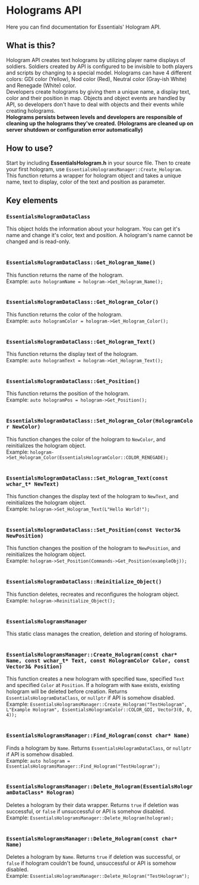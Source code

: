 # Holograms API
Here you can find documentation for Essentials' Hologram API.

## What is this?
Hologram API creates text holograms by utilizing player name displays of soldiers. Soldiers created by API is configured to be invisible to both players and scripts by changing to a special model. Holograms can have 4 different colors: GDI color (Yellow), Nod color (Red), Neutral color (Gray-ish White) and Renegade (White) color.  
Developers create holograms by giving them a unique name, a display text, color and their position in map. Objects and object events are handled by API, so developers don't have to deal with objects and their events while creating holograms.  
**Holograms persists between levels and developers are responsible of cleaning up the holograms they've created. (Holograms are cleaned up on server shutdown or configuration error automatically)**

## How to use?
Start by including **EssentialsHologram.h** in your source file. Then to create your first hologram, use `EssentialsHologramsManager::Create_Hologram`. This function returns a wrapper for hologram object and takes a unique name, text to display, color of the text and position as parameter.

## Key elements

### `EssentialsHologramDataClass`
This object holds the information about your hologram. You can get it's name and change it's color, text and position. A hologram's name cannot be changed and is read-only.
<br /><br />

### `EssentialsHologramDataClass::Get_Hologram_Name()`
This function returns the name of the hologram.  
Example: `auto hologramName = hologram->Get_Hologram_Name();`
<br /><br />

### `EssentialsHologramDataClass::Get_Hologram_Color()`
This function returns the color of the hologram.  
Example: `auto hologramColor = hologram->Get_Hologram_Color();`
<br /><br />

### `EssentialsHologramDataClass::Get_Hologram_Text()`
This function returns the display text of the hologram.  
Example: `auto hologramText = hologram->Get_Hologram_Text();`
<br /><br />

### `EssentialsHologramDataClass::Get_Position()`
This function returns the position of the hologram.  
Example: `auto hologramPos = hologram->Get_Position();`
<br /><br />

### `EssentialsHologramDataClass::Set_Hologram_Color(HologramColor NewColor)`
This function changes the color of the hologram to `NewColor`, and reinitializes the hologram object.  
Example: `hologram->Set_Hologram_Color(EssentialsHologramColor::COLOR_RENEGADE);`
<br /><br />

### `EssentialsHologramDataClass::Set_Hologram_Text(const wchar_t* NewText)`
This function changes the display text of the hologram to `NewText`, and reinitializes the hologram object.  
Example: `hologram->Set_Hologram_Text(L"Hello World!");`
<br /><br />

### `EssentialsHologramDataClass::Set_Position(const Vector3& NewPosition)`
This function changes the position of the hologram to `NewPosition`, and reinitializes the hologram object.  
Example: `hologram->Set_Position(Commands->Get_Position(exampleObj));`
<br /><br />

### `EssentialsHologramDataClass::Reinitialize_Object()`
This function deletes, recreates and reconfigures the hologram object.  
Example: `hologram->Reinitialize_Object();`
<br /><br />

### `EssentialsHologramsManager`
This static class manages the creation, deletion and storing of holograms.
<br /><br />

### `EssentialsHologramsManager::Create_Hologram(const char* Name, const wchar_t* Text, const HologramColor Color, const Vector3& Position)`
This function creates a new hologram with specified `Name`, specified `Text` and specified `Color` at `Position`. If a hologram with `Name` exists, existing hologram will be deleted before creation. Returns `EssentialsHologramDataClass`, or `nullptr` if API is somehow disabled.  
Example: `EssentialsHologramsManager::Create_Hologram("TestHologram", L"Example Hologram", EssentialsHologramColor::COLOR_GDI, Vector3(0, 0, 4));`
<br /><br />

### `EssentialsHologramsManager::Find_Hologram(const char* Name)`
Finds a hologram by `Name`. Returns `EssentialsHologramDataClass`, or `nullptr` if API is somehow disabled.  
Example: `auto hologram = EssentialsHologramsManager::Find_Hologram("TestHologram");`
<br /><br />

### `EssentialsHologramsManager::Delete_Hologram(EssentialsHologramDataClass* Hologram)`
Deletes a hologram by their data wrapper. Returns `true` if deletion was successful, or `false` if unsuccessful or API is somehow disabled.  
Example: `EssentialsHologramsManager::Delete_Hologram(hologram);`
<br /><br />

### `EssentialsHologramsManager::Delete_Hologram(const char* Name)`
Deletes a hologram by `Name`. Returns `true` if deletion was successful, or `false` if hologram couldn't be found, unsuccessful or API is somehow disabled.  
Example: `EssentialsHologramsManager::Delete_Hologram("TestHologram");`

